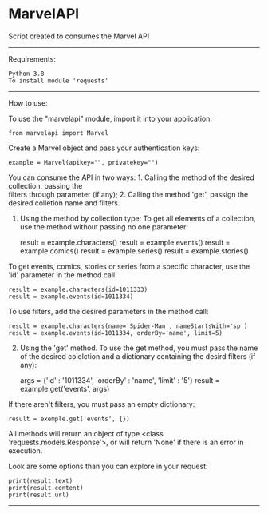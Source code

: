 # MarvelAPI
Script created to consumes the Marvel API
_____________________________________________________________________
Requirements:  

	Python 3.8
	To install module 'requests'
----------------------------------------------------------------------
How to use:

To use the "marvelapi" module, import it into your application:

	from marvelapi import Marvel 

Create a Marvel object and pass your authentication keys:

	example = Marvel(apikey="", privatekey="")

You can consume the API in two ways:
	1. Calling the method of the desired collection, passing the  
	filters through parameter (if any);
	2. Calling the method 'get', passign the desired colletion 
	name and filters.

1. Using the method by collection type: 
To get all elements of a collection, use the method without passing
no one parameter:

	result = example.characters() 
	result = example.events() 
	result = example.comics() 
	result = example.series() 
	result = example.stories() 

To get events, comics, stories or series from a specific character,
use the 'id' parameter in the method call:

	result = example.characters(id=1011333) 
	result = example.events(id=1011334)

To use filters, add the desired parameters in the method call:

	result = example.characters(name='Spider-Man', nameStartsWith='sp') 
 	result = example.events(id=1011334, orderBy='name', limit=5)
 	
2. Using the 'get' method.
To use the get method, you must pass the name of the desired colelction
and a dictionary containing the desird filters (if any):

	args = {'id' : '1011334', 'orderBy' : 'name', 'limit' : '5'}
	result = example.get('events', args)

If there aren't filters, you must pass an empty dictionary:

	result = exemple.get('events', {})

All methods will return an object of type <class 'requests.models.Response'>, 
or will return 'None' if there is an error in execution.  

Look are some options than you can explore in your request:

	print(result.text)
	print(result.content)
	print(result.url)

---------------------------------------------------------------------
